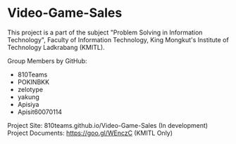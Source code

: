 # Video-Game-Sales
This project is a part of the subject "Problem Solving in Information Technology", Faculty of Information Technology, King Mongkut's Institute of Technology Ladkrabang (KMITL).

Group Members by GitHub:
- 810Teams
- POKINBKK
- zelotype
- yakung
- Apisiya
- Apisit60070114
  
Project Site: 810teams.github.io/Video-Game-Sales (In development)
Project Documents: https://goo.gl/WEnczC (KMITL Only)
